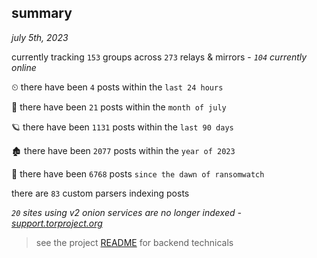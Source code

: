 
## summary
_july 5th, 2023_

currently tracking `153` groups across `273` relays & mirrors - _`104` currently online_

⏲ there have been `4` posts within the `last 24 hours`

🦈 there have been `21` posts within the `month of july`

🪐 there have been `1131` posts within the `last 90 days`

🏚 there have been `2077` posts within the `year of 2023`

🦕 there have been `6768` posts `since the dawn of ransomwatch`

there are `83` custom parsers indexing posts

_`20` sites using v2 onion services are no longer indexed - [support.torproject.org](https://support.torproject.org/onionservices/v2-deprecation/)_

> see the project [README](https://github.com/joshhighet/ransomwatch#ransomwatch--) for backend technicals
